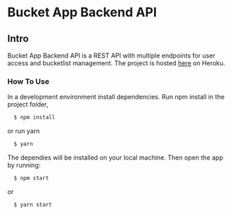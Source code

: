 # Bucket App Backend API

## Intro
Bucket App Backend API is a REST API with multiple endpoints for user access and bucketlist management. The project is hosted [here](https://bocket.herokuapp.com) on Heroku.

### How To Use
In a development environment install dependencies. Run npm install in the project folder,
```sh
  $ npm install
```
or run yarn
```sh
  $ yarn
```
The dependies will be installed on your local machine. Then open the app by running:
```sh
  $ npm start
```
or
```sh
  $ yarn start
```